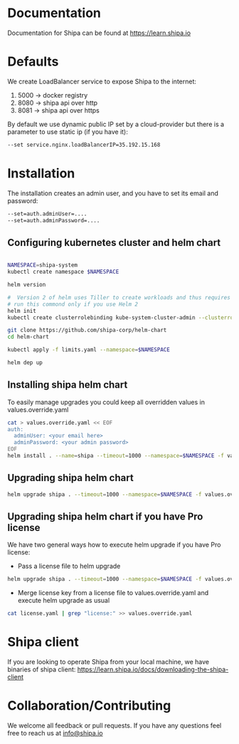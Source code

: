 
# Documentation

Documentation for Shipa can be found at https://learn.shipa.io

# Defaults 

We create LoadBalancer service to expose Shipa to the internet:
1. 5000 -> docker registry
1. 8080 -> shipa api over http
1. 8081 -> shipa api over https

By default we use dynamic public IP set by a cloud-provider but there is a parameter to use static ip (if you have it):
```bash 
--set service.nginx.loadBalancerIP=35.192.15.168 
```

# Installation

The installation creates an admin user, and you have to set its email and password:
```bash
--set=auth.adminUser=....   
--set=auth.adminPassword=....    
```


## Configuring kubernetes cluster and helm chart
```bash

NAMESPACE=shipa-system
kubectl create namespace $NAMESPACE

helm version

#  Version 2 of helm uses Tiller to create workloads and thus requires two additional steps: 
# run this commond only if you use Helm 2
helm init
kubectl create clusterrolebinding kube-system-cluster-admin --clusterrole=cluster-admin --serviceaccount=kube-system:default

git clone https://github.com/shipa-corp/helm-chart
cd helm-chart

kubectl apply -f limits.yaml --namespace=$NAMESPACE

helm dep up 
```

## Installing shipa helm chart

To easily manage upgrades you could keep all overridden values in values.override.yaml

```bash
cat > values.override.yaml << EOF
auth:
  adminUser: <your email here>
  adminPassword: <your admin password> 
EOF
helm install . --name=shipa --timeout=1000 --namespace=$NAMESPACE -f values.override.yaml
```

## Upgrading shipa helm chart

```bash
helm upgrade shipa . --timeout=1000 --namespace=$NAMESPACE -f values.override.yaml
```

## Upgrading shipa helm chart if you have Pro license

We have two general ways how to execute helm upgrade if you have Pro license:
* Pass a license file to helm upgrade 

```bash
helm upgrade shipa . --timeout=1000 --namespace=$NAMESPACE -f values.override.yaml -f license.yaml
```
* Merge license key from a license file to values.override.yaml and execute helm upgrade as usual
```bash
cat license.yaml | grep "license:" >> values.override.yaml
```

# Shipa client

If you are looking to operate Shipa from your local machine, we have binaries of shipa client: https://learn.shipa.io/docs/downloading-the-shipa-client

# Collaboration/Contributing

We welcome all feedback or pull requests. If you have any questions feel free to reach us at info@shipa.io